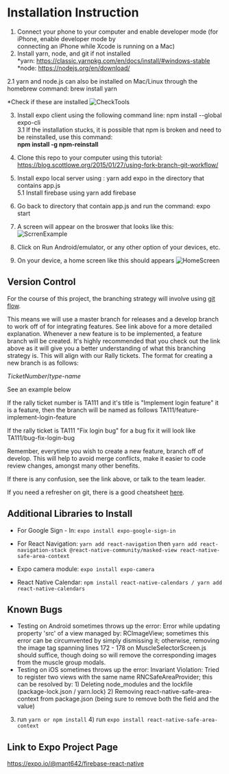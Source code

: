 # Installation Instruction

1. Connect your phone to your computer and enable developer mode (for iPhone, enable developer mode by  
   connecting an iPhone while Xcode is running on a Mac) 
2. Install yarn, node, and git if not installed \
  *yarn: https://classic.yarnpkg.com/en/docs/install/#windows-stable \
  *node: https://nodejs.org/en/download/ 
  
  2.1 yarn and node.js can also be installed on Mac/Linux through the homebrew command: brew install yarn 
  
 
  *Check if these are installed
  ![CheckTools](https://github.com/annguyen2790/firebase-reactnative/blob/master/Tools.PNG)
  
  
3. Install expo client using the following command line: npm install --global expo-cli \
   3.1 If the installation stucks, it is possible that npm is broken and need to be reinstalled, use this command: \
      **npm install -g npm-reinstall**

4. Clone this repo to your computer using this tutorial: https://blog.scottlowe.org/2015/01/27/using-fork-branch-git-workflow/
5. Install expo local server using : yarn add expo in the directory that contains app.js \
5.1 Install firebase using yarn add firebase 

6. Go back to directory that contain app.js and run the command: expo start
7. A screen will appear on the broswer that looks like this: \
    ![ScrrenExample](https://github.com/annguyen2790/firebase-reactnative/blob/master/screenEx.PNG)
    
8. Click on Run Android/emulator, or any other option of your devices, etc.
9. On your device, a home screen like this should appears
    ![HomeScreen](https://github.com/annguyen2790/firebase-reactnative/blob/master/Screenshot_20200920-020003.jpg)

## Version Control
For the course of this project, the branching strategy will involve using [git flow](https://www.atlassian.com/git/tutorials/comparing-workflows/gitflow-workflow).

This means we will use a master branch for releases and a develop branch to work off of for integrating features. See link above for a more detailed explanation. Whenever a new feature is to be implemented, a feature branch will be created. It's highly recommended that you check out the link above as it will give you a better understanding of what this branching strategy is. This will align with our Rally tickets. The format for creating a new branch is as follows:

*TicketNumber*/*type*-*name*

See an example below

If the rally ticket number is TA111 and it's title is "Implement login feature" it is a feature, then the branch will be named as follows
    TA111/feature-implement-login-feature

If the rally ticket is TA111 "Fix login bug" for a bug fix it will look like 
    TA111/bug-fix-login-bug

Remember, everytime you wish to create a new feature, branch off of develop. This will help to avoid merge conflicts, make it easier to code review changes, amongst many other benefits.

If there is any confusion, see the link above, or talk to the team leader.

If you need a refresher on git, there is a good cheatsheet [here](https://www.atlassian.com/git/tutorials/atlassian-git-cheatsheet).

## Additional Libraries to Install
* For Google Sign - In: `expo install expo-google-sign-in`
* For React Navigation: `yarn add react-navigation` then `yarn add react-navigation-stack @react-native-community/masked-view react-native-safe-area-context`

* Expo camera module: `expo install expo-camera`
* React Native Calendar: `npm install react-native-calendars / yarn add react-native-calendars`

## Known Bugs 
* Testing on Android sometimes throws up the error: Error while updating property 'src' of a view managed by: RCImageView; sometimes this error can be circumvented by simply       dismissing it; otherwise, removing the image tag spanning lines 172 - 178 on MuscleSelectorScreen.js should suffice, though doing so will remove the corresponding images from 
the muscle group modals. 
* Testing on iOS sometimes throws up the error: Invariant Violation: Tried to register two views with the same name RNCSafeAreaProvider; this can be resolved by: 1) Deleting 
node_modules and the lockfile (package-lock.json / yarn.lock) 2) Removing react-native-safe-area-context from package.json (being sure to remove both the field and the value)
3) run `yarn or npm install` 4) run `expo install react-native-safe-area-context` 

## Link to Expo Project Page
https://expo.io/@mant642/firebase-react-native
